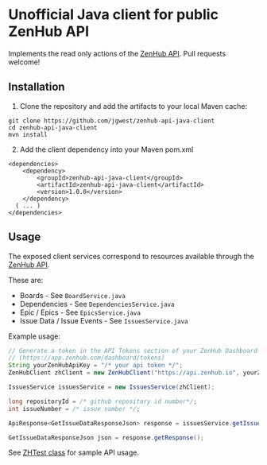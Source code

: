 # Unofficial Java client for public ZenHub API

Implements the read only actions of the [ZenHub API](https://github.com/ZenHubIO/API). Pull requests welcome!


## Installation


1) Clone the repository and add the artifacts to your local Maven cache:
```
git clone https://github.com/jgwest/zenhub-api-java-client
cd zenhub-api-java-client
mvn install
```

2) Add the client dependency into your Maven pom.xml
```
<dependencies>
	<dependency>
		<groupId>zenhub-api-java-client</groupId>
		<artifactId>zenhub-api-java-client</artifactId>
		<version>1.0.0</version>
	</dependency>
  ( ... )
</dependencies>
```


## Usage

The exposed client services correspond to resources available through the [ZenHub API](https://github.com/ZenHubIO/API).

These are:
- Boards - See `BoardService.java`
- Dependencies - See `DependenciesService.java`
- Epic / Epics - See `EpicsService.java`
- Issue Data / Issue Events - See `IssuesService.java`

Example usage:
```java
// Generate a token in the API Tokens section of your ZenHub Dashboard 
// (https://app.zenhub.com/dashboard/tokens)
String yourZenHubApiKey = "/* your api token */"; 
ZenHubClient zhClient = new ZenHubClient("https://api.zenhub.io", yourZenHubApiKey);

IssuesService issuesService = new IssuesService(zhClient);

long repositoryId = /* github repository id number*/;
int issueNumber = /* issue number */;

ApiResponse<GetIssueDataResponseJson> response = issuesService.getIssueData(repositoryId, issueNumber);

GetIssueDataResponseJson json = response.getResponse();

```

See [ZHTest class](https://github.com/jgwest/zenhub-api-java-client/blob/master/tests/com/zhapi/tests/ZHTest.java) for sample API usage. 



